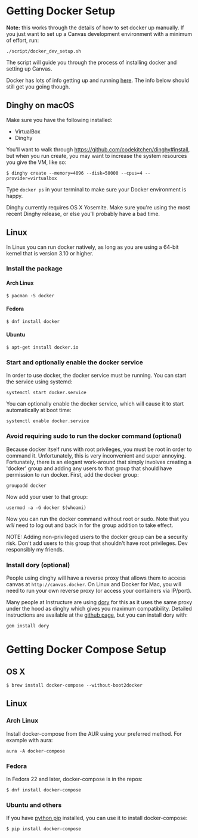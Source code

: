 # Getting Docker Setup

**Note:** this works through the details of how to set docker up manually. If
you just want to set up a Canvas development environment with a minimum of
effort, run:

```
./script/docker_dev_setup.sh
```

The script will guide you through the process of installing docker and setting
up Canvas.

Docker has lots of info getting up and running [here](https://www.docker.com/products/docker). The info below should still get you going though.

## Dinghy on macOS

Make sure you have the following installed:

* VirtualBox
* Dinghy

You'll want to walk through https://github.com/codekitchen/dinghy#install, but
when you run create, you may want to increase the system resources you give the
VM, like so:

```
$ dinghy create --memory=4096 --disk=50000 --cpus=4 --provider=virtualbox
```

Type `docker ps` in your terminal to make sure your Docker environment
is happy.

Dinghy currently requires OS X Yosemite. Make sure you're using the most recent
Dinghy release, or else you'll probably have a bad time.

## Linux

In Linux you can run docker natively, as long as you are using
a 64-bit kernel that is version 3.10 or higher.

### Install the package

#### Arch Linux

```
$ pacman -S docker
```

#### Fedora

```
$ dnf install docker
```

#### Ubuntu

```
$ apt-get install docker.io
```

### Start and optionally enable the docker service

In order to use docker, the docker service must be running.  You can start the
service using systemd:

```
systemctl start docker.service
```

You can optionally enable the docker service, which will cause it to
start automatically at boot time:

```
systemctl enable docker.service
```

### Avoid requiring sudo to run the docker command (optional)

Because docker itself runs with root privileges, you must be root
in order to command it.  Unfortunately, this is very
inconvenient and super annoying.  Fortunately, there is an elegant
work-around that simply involves creating a 'docker' group and
adding any users to that group that should have permission to
run docker.  First, add the docker group:

```
groupadd docker
```

Now add your user to that group:

```
usermod -a -G docker $(whoami)
```

Now you can run the docker command without root or sudo.
Note that you _will_ need to log out and back in for the group
addition to take effect.

NOTE: Adding non-privileged users to the docker group can be
a security risk.  Don't add users to this group that shouldn't
have root privileges.  Dev responsibly my friends.

### Install dory (optional)

People using dinghy will have a reverse proxy that allows them to access
canvas at `http://canvas.docker`.  On Linux and Docker for Mac, you will need
to run your own reverse proxy (or access your containers via IP/port).

Many people at Instructure are using [dory](https://github.com/FreedomBen/dory)
for this as it uses the same
proxy under the hood as dinghy which gives you maximum compatibility.
Detailed instructions are available at the
[github page](https://github.com/FreedomBen/dory), but you can
install dory with:

```
gem install dory
```

# Getting Docker Compose Setup

## OS X

```
$ brew install docker-compose --without-boot2docker
```

## Linux

### Arch Linux

Install docker-compose from the AUR using your preferred method.  For example with aura:

```
aura -A docker-compose
```

### Fedora

In Fedora 22 and later, docker-compose is in the repos:

```
$ dnf install docker-compose
```

### Ubuntu and others

If you have [python pip](https://en.wikipedia.org/wiki/Pip_(package_manager)) installed, you can use it to install docker-compose:

```
$ pip install docker-compose
```
